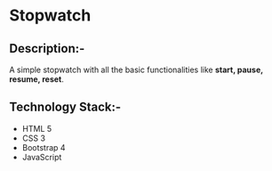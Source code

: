 # Stopwatch

## Description:-

A simple stopwatch with all the basic functionalities like **start, pause, resume, reset**.

## Technology Stack:-

* HTML 5
* CSS 3
* Bootstrap 4
* JavaScript


